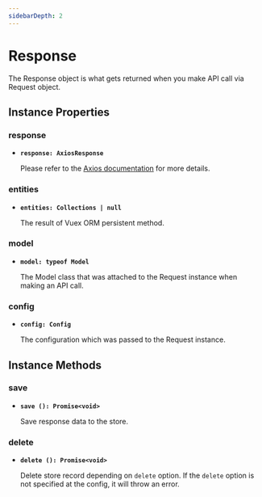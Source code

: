 ```yaml
---
sidebarDepth: 2
---
```


# Response

The Response object is what gets returned when you make API call via Request object.

## Instance Properties

### response

- **`response: AxiosResponse`**

  Please refer to the [Axios documentation](https://github.com/axios/axios#response-schema) for more details.

### entities

- **`entities: Collections | null`**

  The result of Vuex ORM persistent method.

### model

- **`model: typeof Model`**

  The Model class that was attached to the Request instance when making an API call.

### config

- **`config: Config`**

  The configuration which was passed to the Request instance.

## Instance Methods

### save

- **`save (): Promise<void>`**

  Save response data to the store.

### delete

- **`delete (): Promise<void>`**

  Delete store record depending on `delete` option. If the `delete` option is not specified at the config, it will throw an error.
